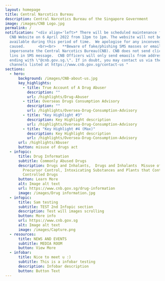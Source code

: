 ```yaml
---
layout: homepage
title: Central Narcotics Bureau
description: Central Narcotics Bureau of the Singapore Government
image: /images/CNB Logo.jpg
permalink: /
notification: "<div align='left>* There will be scheduled maintenance for the
  CNB Website on 6 April 2022 from 12pm to 1pm. The website will not be
  available during this period of time.  We apologise for any inconvenience
  caused.      <br><br>   **Beware of fake/phishing SMS masses or email that
  impersonate the Central Narcotics Bureau(CNB). CNB does not send clicakable
  lins in SMS message.  CNB Officers will only send emaoils from addresses
  ending with \"@cnb.gov.sg.\". If in doubt, you may contact us via the official
  channels listed at https://www.cnb.gov.sg/contact-us "
sections:
  - hero:
      background: /images/CNB-about-us.jpg
      key_highlights:
        - title: True Account of A Drug Abuser
          description: ""
          url: /highlights/Drug-Abuser
        - title: Overseas Drugs Consumption Advisory
          description: ""
          url: /highlights/Oversea-Drug-Consumption-Advisory
        - title: "Key Highlight #3"
          description: Key Highlight description
          url: /highlights/Oversea-Drug-Consumption-Advisory
        - title: "Key Highlight #4 (Max)"
          description: Key Highlight description
          url: /highlights/Oversea-Drug-Consumption-Advisory
      url: /highlights/Abuser
      button: misuse of drugs act
  - infopic:
      title: Drug Information
      subtitle: Commonly Abused Drugs
      description: Drugs and Inhalants,  Drugs and Inhalants  Misuse of Drugs Act,
        Precursor Control, Intoxicating Substances and Plants that Contain
        Controlled Drugs
      button: Learn More
      alt: Image alt text
      url: https://www.cnb.gov.sg/drug-information
      image: /images/Drug information.jpg
  - infopic:
      title: Sam testing
      subtitle: TEST 2nd Infopic section
      description: Test will images scrolling
      button: More info
      url: https://www.cnb.gov.sg
      alt: Image alt text
      image: /images/Capture.png
  - resources:
      title: NEWS AND EVENTS
      subtitle: MEDIA ROOM
      button: View More
  - infobar:
      title: Nice to meet u :)
      subtitle: This is a infobar testing
      description: Infobar description
      button: Button Text
---
```

